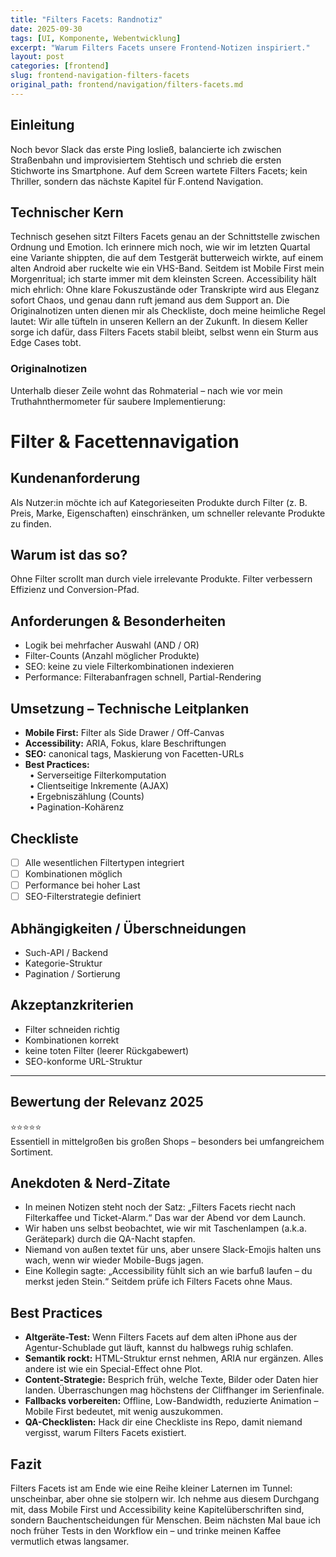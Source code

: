 ```yaml
---
title: "Filters Facets: Randnotiz"
date: 2025-09-30
tags: [UI, Komponente, Webentwicklung]
excerpt: "Warum Filters Facets unsere Frontend-Notizen inspiriert."
layout: post
categories: [frontend]
slug: frontend-navigation-filters-facets
original_path: frontend/navigation/filters-facets.md
---
```


## Einleitung
Noch bevor Slack das erste Ping losließ, balancierte ich zwischen Straßenbahn und improvisiertem Stehtisch und schrieb die ersten Stichworte ins Smartphone. Auf dem Screen wartete Filters Facets; kein Thriller, sondern das nächste Kapitel für F.ontend Navigation.

## Technischer Kern
Technisch gesehen sitzt Filters Facets genau an der Schnittstelle zwischen Ordnung und Emotion. Ich erinnere mich noch, wie wir im letzten Quartal eine Variante shippten, die auf dem Testgerät butterweich wirkte, auf einem alten Android aber ruckelte wie ein VHS-Band. Seitdem ist Mobile First mein Morgenritual; ich starte immer mit dem kleinsten Screen. Accessibility hält mich ehrlich: Ohne klare Fokuszustände oder Transkripte wird aus Eleganz sofort Chaos, und genau dann ruft jemand aus dem Support an. Die Originalnotizen unten dienen mir als Checkliste, doch meine heimliche Regel lautet: Wir alle tüfteln in unseren Kellern an der Zukunft. In diesem Keller sorge ich dafür, dass Filters Facets stabil bleibt, selbst wenn ein Sturm aus Edge Cases tobt.

### Originalnotizen
Unterhalb dieser Zeile wohnt das Rohmaterial – nach wie vor mein Truthahnthermometer für saubere Implementierung:
# Filter & Facettennavigation

## Kundenanforderung  
Als Nutzer:in möchte ich auf Kategorieseiten Produkte durch Filter (z. B. Preis, Marke, Eigenschaften) einschränken, um schneller relevante Produkte zu finden.

## Warum ist das so?  
Ohne Filter scrollt man durch viele irrelevante Produkte. Filter verbessern Effizienz und Conversion-Pfad.

## Anforderungen & Besonderheiten  
- Logik bei mehrfacher Auswahl (AND / OR)  
- Filter-Counts (Anzahl möglicher Produkte)  
- SEO: keine zu viele Filterkombinationen indexieren  
- Performance: Filterabanfragen schnell, Partial-Rendering  

## Umsetzung – Technische Leitplanken  
- **Mobile First:** Filter als Side Drawer / Off-Canvas  
- **Accessibility:** ARIA, Fokus, klare Beschriftungen  
- **SEO:** canonical tags, Maskierung von Facetten-URLs  
- **Best Practices:**  
 • Serverseitige Filterkomputation  
 • Clientseitige Inkremente (AJAX)  
 • Ergebniszählung (Counts)  
 • Pagination-Kohärenz  

## Checkliste  
- [ ] Alle wesentlichen Filtertypen integriert  
- [ ] Kombinationen möglich  
- [ ] Performance bei hoher Last  
- [ ] SEO-Filterstrategie definiert  

## Abhängigkeiten / Überschneidungen  
- Such-API / Backend  
- Kategorie-Struktur  
- Pagination / Sortierung  

## Akzeptanzkriterien  
- Filter schneiden richtig  
- Kombinationen korrekt  
- keine toten Filter (leerer Rückgabewert)  
- SEO-konforme URL-Struktur  

---

## Bewertung der Relevanz 2025  
⭐⭐⭐⭐⭐  
Essentiell in mittelgroßen bis großen Shops – besonders bei umfangreichem Sortiment.

## Anekdoten & Nerd-Zitate
- In meinen Notizen steht noch der Satz: „Filters Facets riecht nach Filterkaffee und Ticket-Alarm.“ Das war der Abend vor dem Launch.
- Wir haben uns selbst beobachtet, wie wir mit Taschenlampen (a.k.a. Gerätepark) durch die QA-Nacht stapfen.
- Niemand von außen textet für uns, aber unsere Slack-Emojis halten uns wach, wenn wir wieder Mobile-Bugs jagen.
- Eine Kollegin sagte: „Accessibility fühlt sich an wie barfuß laufen – du merkst jeden Stein.“ Seitdem prüfe ich Filters Facets ohne Maus.

## Best Practices
- **Altgeräte-Test:** Wenn Filters Facets auf dem alten iPhone aus der Agentur-Schublade gut läuft, kannst du halbwegs ruhig schlafen.
- **Semantik rockt:** HTML-Struktur ernst nehmen, ARIA nur ergänzen. Alles andere ist wie ein Special-Effect ohne Plot.
- **Content-Strategie:** Besprich früh, welche Texte, Bilder oder Daten hier landen. Überraschungen mag höchstens der Cliffhanger im Serienfinale.
- **Fallbacks vorbereiten:** Offline, Low-Bandwidth, reduzierte Animation – Mobile First bedeutet, mit wenig auszukommen.
- **QA-Checklisten:** Hack dir eine Checkliste ins Repo, damit niemand vergisst, warum Filters Facets existiert.

## Fazit
Filters Facets ist am Ende wie eine Reihe kleiner Laternen im Tunnel: unscheinbar, aber ohne sie stolpern wir. Ich nehme aus diesem Durchgang mit, dass Mobile First und Accessibility keine Kapitelüberschriften sind, sondern Bauchentscheidungen für Menschen. Beim nächsten Mal baue ich noch früher Tests in den Workflow ein – und trinke meinen Kaffee vermutlich etwas langsamer.
